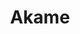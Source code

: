 ---
title: Akame
category: drawings
series: Peaking
year: 2016
image: akame.png
size: 21x18.7
materials: ink on paper
---